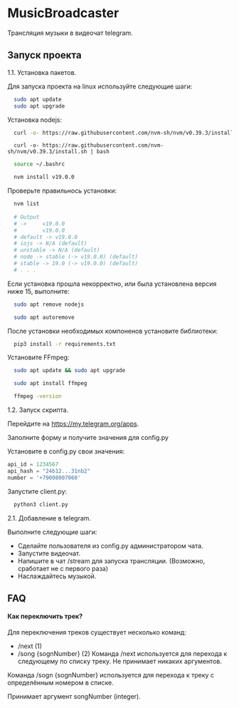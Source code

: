﻿
# MusicBroadcaster

Трансляция музыки в видеочат telegram.


## Запуск проекта
1.1. Установка пакетов.

Для запуска проекта на linux используйте следующие шаги:

```bash
  sudo apt update
  sudo apt upgrade
```
Установка nodejs: 

```bash
  curl -o- https://raw.githubusercontent.com/nvm-sh/nvm/v0.39.3/install.sh
```

```
  curl -o- https://raw.githubusercontent.com/nvm-sh/nvm/v0.39.3/install.sh | bash
```

```bash
  source ~/.bashrc
```

```bash
  nvm install v19.0.0
```

Проверьте правильнось установки:

```bash
  nvm list
  
  # Output
  # ->     v19.0.0
  #        v19.0.0
  # default -> v19.0.0
  # iojs -> N/A (default)
  # unstable -> N/A (default)
  # node -> stable (-> v19.0.0) (default)
  # stable -> 19.0 (-> v19.0.0) (default)
  # . . .
```

Если установка прошла некорректно, или была установлена версия ниже 15, выполните:
```bash
  sudo apt remove nodejs
```

```bash
  sudo apt autoremove
```

После установки необходимых компоненов установите библиотеки:

```bash
  pip3 install -r requirements.txt
```

Установите FFmpeg:
```bash
  sudo apt update && sudo apt upgrade
```
```bash
  sudo apt install ffmpeg
```
```bash
  ffmpeg -version
```

1.2. Запуск скрипта.

Перейдите на https://my.telegram.org/apps.

Заполните форму и получите значения для config.py

Установите в config.py свои значения:

```python
api_id = 1234567
api_hash = "24b12...31nb2"
number = '+79008007060'
```

Запустите client.py:

```bash
  python3 client.py
```

2.1. Добавление в telegram.

Выполните следующие шаги:

- Сделайте пользователя из config.py администратором чата.
- Запустите видеочат.
- Напишите в чат /stream для запуска трансляции. (Возможно, сработает не с первого раза)
- Наслаждайтесь музыкой.


## FAQ

#### Как переключить трек?

Для переключения треков существует несколько команд:

- /next (1)
- /song {sognNumber} (2)
Команда /next используется для перехода к следующему по списку треку. Не принимает никаких аргументов.

Команда /sogn {sognNumber} используется для перехода к треку с определённым номером в списке.

Принимает аргумент songNumber (integer).
